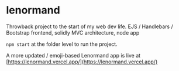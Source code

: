 # lenormand
Throwback project to the start of my web dev life. EJS / Handlebars / Bootstrap frontend, solidly MVC architecture, node app

`npm start` at the folder level to run the project. 

A more updated / emoji-based Lenormand app is live at [https://lenormand.vercel.app/](https://lenormand.vercel.app/)
